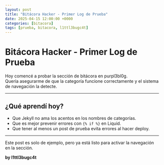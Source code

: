 ```yaml
---
layout: post
title: "Bitácora Hacker - Primer Log de Prueba"
date: 2025-04-15 12:00:00 +0000
categories: [bitacora]
tags: [prueba, bitacora, l1ttl3bugc4t]
---
```


# Bitácora Hacker - Primer Log de Prueba

Hoy comencé a probar la sección de bitácora en purpl3bl0g.  
Quería asegurarme de que la categoría funcione correctamente y el sistema de navegación la detecte.

---

## ¿Qué aprendí hoy?

- Que Jekyll no ama los acentos en los nombres de categorías.  
- Que es mejor prevenir errores con <code>{% if %}</code> en Liquid.  
- Que tener al menos un post de prueba evita errores al hacer deploy.

---

Este post es solo de ejemplo, pero ya está listo para activar la navegación en la sección.

**by l1ttl3bugc4t**
